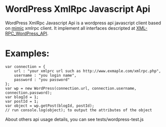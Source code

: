 WordPress XmlRpc Javascript Api
=====================

WordPress XmlRpc Javascript Api is a wordpress api javascript client based on [mimic](http://mimic-xmlrpc.sourceforge.net/) xmlrpc client.
It implement all interfaces descripted at [XML-RPC_WordPress_API](http://codex.wordpress.org/XML-RPC_WordPress_API).

Examples:
======
    var connection = {
        url : "your xmlprc url such as http://www.exmaple.com/xmlrpc.php",
        username : "you login name",
        password : "you password"
    };
    var wp = new WordPress(connection.url, connection.username, connection.password);
    var blogId = 1;
    var postId = 1;
    var object = wp.getPost(blogId, postId);
    // run console.log(object); to output the attributes of the object 
    
About others api usage details, you can see tests/wordpress-test.js